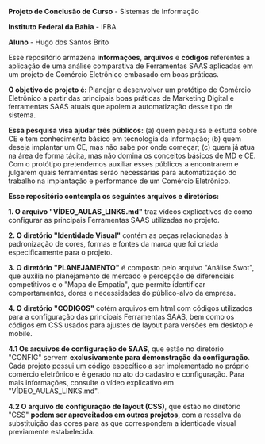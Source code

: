 **Projeto de Conclusão de Curso** - Sistemas de Informação

**Instituto Federal da Bahia** - IFBA

**Aluno** - Hugo dos Santos Brito

Esse repositório armazena **informações**, **arquivos** e **códigos** referentes a aplicação de uma análise comparativa de Ferramentas SAAS aplicadas em um projeto
de Comércio Eletrônico embasado em boas práticas.

**O objetivo do projeto é:** Planejar e desenvolver um protótipo de Comércio Eletrônico a partir das principais boas práticas de Marketing Digital e ferramentas SAAS atuais que apoiem a automatização desse tipo de sistema. 

**Essa pesquisa visa ajudar três públicos:** (a) quem pesquisa e estuda sobre CE e tem conhecimento básico em tecnologia da informação; (b) quem deseja implantar um CE, mas não sabe por onde começar; (c) quem já atua na área de forma tácita, mas não domina os conceitos básicos de MD e CE. Com o protótipo pretendemos auxiliar esses públicos a encontrarem e julgarem quais ferramentas serão necessárias para automatização do trabalho na implantação e performance de um Comércio Eletrônico.

**Esse repositório contempla os seguintes arquivos e diretórios:**

**1. O arquivo "VÍDEO_AULAS_LINKS.md"** traz vídeos explicativos de como configurar as principais Ferramentas SAAS utilizadas no projeto.

**2. O diretório "Identidade Visual"** contém as peças relacionadas à padronização de cores, formas e fontes da marca que foi criada especificamente para o projeto.

**3. O diretório "PLANEJAMENTO"** é composto pelo arquivo "Análise Swot", que auxilia no planejamento de mercado e percepção de diferenciais competitivos e o "Mapa de Empatia", que permite identificar comportamentos, dores e necessidades do público-alvo da empresa.

**4. O diretório "CODIGOS"** cotém arquivos em html com códigos utilizados para a configuração das principais Ferramentas SAAS, bem como os códigos em CSS usados para ajustes de layout para versões em desktop e mobile.

  **4.1 Os arquivos de configuração de SAAS**, que estão no diretório "CONFIG" servem **exclusivamente para demonstração da configuração**. Cada projeto possui um código específico a ser implementado no próprio comércio eletrônico e é gerado no ato do cadastro e configuração. Para mais informações, consulte o vídeo explicativo em "VÍDEO_AULAS_LINKS.md".

  **4.2 O arquivo de configuração de layout (CSS)**, que estão no diretório "CSS" **podem ser aproveitados em outros projetos**, com a ressalva da substituição das cores para as que correspondem a identidade visual previamente estabelecida.
